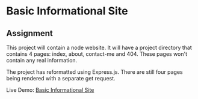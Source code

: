 # Basic Informational Site

## Assignment
This project will contain a node website. It will have a project directory that contains 
4 pages: index, about, contact-me and 404. These pages won't contain any real information. 

The project has reformatted using Express.js. There are still four pages being rendered 
with a separate get request. 

Live Demo: [Basic Informational Site](https://replit.com/@ibenge/odin-base-informational-site)